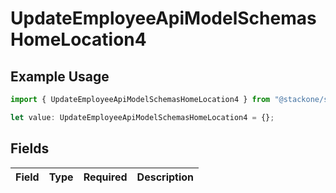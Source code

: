 # UpdateEmployeeApiModelSchemasHomeLocation4

## Example Usage

```typescript
import { UpdateEmployeeApiModelSchemasHomeLocation4 } from "@stackone/stackone-client-ts/sdk/models/shared";

let value: UpdateEmployeeApiModelSchemasHomeLocation4 = {};
```

## Fields

| Field       | Type        | Required    | Description |
| ----------- | ----------- | ----------- | ----------- |